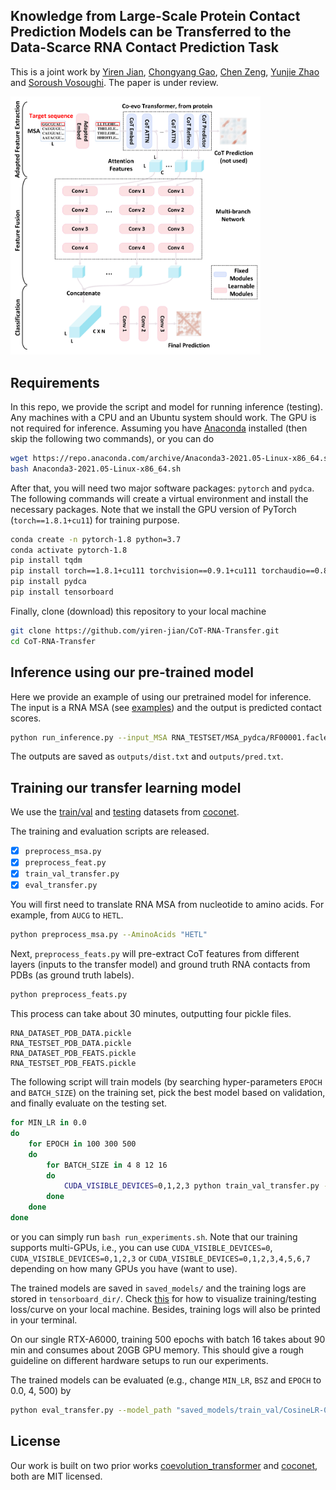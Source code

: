 ## Knowledge from Large-Scale Protein Contact Prediction Models can be Transferred to the Data-Scarce RNA Contact Prediction Task
This is a joint work by [Yiren Jian](https://cs.dartmouth.edu/~yirenjian/), [Chongyang Gao](https://gcyzsl.github.io/), [Chen Zeng](https://physics.columbian.gwu.edu/chen-zeng), [Yunjie Zhao](http://zhaoserver.com.cn/index.html) and [Soroush Vosoughi](https://www.cs.dartmouth.edu/~soroush/). The paper is under review.

<img src="overview.png" width="400">

## Requirements

In this repo, we provide the script and model for running inference (testing). Any machines with a CPU and an Ubuntu system should work. The GPU is not required for inference. Assuming you have [Anaconda](https://www.anaconda.com/) installed (then skip the following two commands), or you can do
```bash
wget https://repo.anaconda.com/archive/Anaconda3-2021.05-Linux-x86_64.sh
bash Anaconda3-2021.05-Linux-x86_64.sh
```

After that, you will need two major software packages: `pytorch` and `pydca`. The following commands will create a virtual environment and install the necessary packages. Note that we install the GPU version of PyTorch (`torch==1.8.1+cu11`) for training purpose.

```bash
conda create -n pytorch-1.8 python=3.7
conda activate pytorch-1.8
pip install tqdm
pip install torch==1.8.1+cu111 torchvision==0.9.1+cu111 torchaudio==0.8.1 -f https://download.pytorch.org/whl/torch_stable.html
pip install pydca
pip install tensorboard
```

Finally, clone (download) this repository to your local machine
```bash
git clone https://github.com/yiren-jian/CoT-RNA-Transfer.git
cd CoT-RNA-Transfer
```

## Inference using our pre-trained model

Here we provide an example of using our pretrained model for inference. The input is a RNA MSA (see [examples](RNA_TESTSET/MSA_pydca)) and the output is predicted contact scores.
```bash
python run_inference.py --input_MSA RNA_TESTSET/MSA_pydca/RF00001.faclean
```

The outputs are saved as `outputs/dist.txt` and `outputs/pred.txt`.

## Training our transfer learning model

We use the [train/val](RNA_DATASET/) and [testing](RNA_TESTSET/) datasets from [coconet](https://github.com/KIT-MBS/coconet).

The training and evaluation scripts are released.
- [x] `preprocess_msa.py`
- [x] `preprocess_feat.py`
- [x] `train_val_transfer.py`
- [x] `eval_transfer.py`

You will first need to translate RNA MSA from nucleotide to amino acids. For example, from `AUCG` to `HETL`.
```bash
python preprocess_msa.py --AminoAcids "HETL"
```

Next, `preprocess_feats.py` will pre-extract CoT features from different layers (inputs to the transfer model) and ground truth RNA contacts from PDBs (as ground truth labels).
```bash
python preprocess_feats.py
```
This process can take about 30 minutes, outputting four pickle files.
```
RNA_DATASET_PDB_DATA.pickle
RNA_TESTSET_PDB_DATA.pickle
RNA_DATASET_PDB_FEATS.pickle
RNA_TESTSET_PDB_FEATS.pickle
```

The following script will train models (by searching hyper-parameters `EPOCH` and `BATCH_SIZE`) on the training set, pick the best model based on validation, and finally evaluate on the testing set.
```bash
for MIN_LR in 0.0
do
    for EPOCH in 100 300 500
    do
        for BATCH_SIZE in 4 8 12 16
        do
            CUDA_VISIBLE_DEVICES=0,1,2,3 python train_val_transfer.py --scheduler_type 'CosineLR' --min_lr $MIN_LR --batch_size $BATCH_SIZE --total_epoch $EPOCH --feature_list 0 1 2 3 4 5 6
        done
    done
done
```
or you can simply run `bash run_experiments.sh`. Note that our training supports multi-GPUs, i.e., you can use `CUDA_VISIBLE_DEVICES=0`, `CUDA_VISIBLE_DEVICES=0,1,2,3` or `CUDA_VISIBLE_DEVICES=0,1,2,3,4,5,6,7` depending on how many GPUs you have (want to use).

The trained models are saved in `saved_models/` and the training logs are stored in `tensorboard_dir/`. Check [this](https://stackoverflow.com/questions/37987839/how-can-i-run-tensorboard-on-a-remote-server) for how to visualize training/testing loss/curve on your local machine. Besides, training logs will also be printed in your terminal.

On our single RTX-A6000, training 500 epochs with batch 16 takes about 90 min and consumes about 20GB GPU memory. This should give a rough guideline on different hardware setups to run our experiments.

The trained models can be evaluated (e.g., change `MIN_LR`, `BSZ` and `EPOCH` to 0.0, 4, 500) by
```bash
python eval_transfer.py --model_path "saved_models/train_val/CosineLR-0.001-MIN_LR-BSZ-EPOCH.chk"
```

## License
Our work is built on two prior works [coevolution_transformer](https://github.com/microsoft/ProteinFolding/tree/main/coevolution_transformer) and [coconet](https://github.com/KIT-MBS/coconet), both are MIT licensed.
